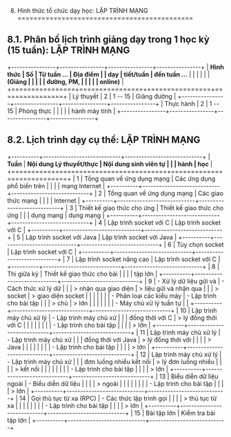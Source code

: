 8. Hình thức tổ chức dạy học: LẬP TRÌNH MẠNG
============================================

8.1. Phân bổ lịch trình giảng dạy trong 1 học kỳ (15 tuần): LẬP TRÌNH MẠNG
--------------------------------------------------------------------------

+----------------+----------------+----------------+----------------+
| **Hình thức    | **Số           | **Từ tuần ...  | **Địa điểm**   |
| dạy**          | tiết/tuần**    | đến tuần ...** |                |
|                |                |                | **(Giảng       |
|                |                |                | đường, PM,     |
|                |                |                | online)**      |
+================+================+================+================+
| Lý thuyết      | 2              | 1 -- 15        | Giảng đường    |
+----------------+----------------+----------------+----------------+
| Thực hành      | 2              | 1 -- 15        | Phòng thực     |
|                |                |                | hành máy tính  |
+----------------+----------------+----------------+----------------+

8.2. Lịch trình dạy cụ thể: LẬP TRÌNH MẠNG
------------------------------------------

+----------+----------------------------+----------------------------+
| **Tuần** | **Nội dung Lý thuyết/thực  | **Nội dung sinh viên tự    |
|          | hành**                     | học**                      |
+==========+============================+============================+
| 1        | Tổng quan về ứng dụng mạng | Các ứng dụng phổ biến trên |
|          |                            | mạng Internet              |
+----------+----------------------------+----------------------------+
| 2        | Tổng quan về ứng dụng mạng | Các giao thức mạng         |
|          |                            | Internet                   |
+----------+----------------------------+----------------------------+
| 3        | Thiết kế giao thức cho ứng | Thiết kế giao thức cho ứng |
|          | dụng mạng                  | dụng mạng                  |
+----------+----------------------------+----------------------------+
| 4        | Lập trình socket với C     | Lập trình socket với C     |
+----------+----------------------------+----------------------------+
| 5        | Lập trình socket với Java  | Lập trình socket với Java  |
+----------+----------------------------+----------------------------+
| 6        | Tùy chọn socket            | Lập trình socket với C     |
+----------+----------------------------+----------------------------+
| 7        | Lập trình socket nâng cao  | Lập trình socket với C     |
+----------+----------------------------+----------------------------+
| 8        | Thi giữa kỳ                | Thiết kế giao thức cho bài |
|          |                            | tập lớn                    |
+----------+----------------------------+----------------------------+
| 9        | -   Xử lý dữ liệu gửi và   | -   Cách thức xử lý dữ     |
|          |     > nhận qua giao diện   |     > liệu gửi và nhận qua |
|          |     > socket               |     > giao diện socket     |
|          |                            |                            |
|          | -   Phân loại các kiểu máy | -   Lập trình cho bài tập  |
|          |     > chủ                  |     > lớn                  |
|          |                            |                            |
|          | -   Máy chủ xử lý tuần tự  |                            |
+----------+----------------------------+----------------------------+
| 10       | Lập trình máy chủ xử lý    | -   Lập trình máy chủ xử   |
|          | đồng thời với C            |     > lý đồng thời với C   |
|          |                            |                            |
|          |                            | -   Lập trình cho bài tập  |
|          |                            |     > lớn                  |
+----------+----------------------------+----------------------------+
| 11       | Lập trình máy chủ xử lý    | -   Lập trình máy chủ xử   |
|          | đồng thời với Java         |     > lý đồng thời với     |
|          |                            |     > Java                 |
|          |                            |                            |
|          |                            | -   Lập trình cho bài tập  |
|          |                            |     > lớn                  |
+----------+----------------------------+----------------------------+
| 12       | Lập trình máy chủ xử lý    | -   Lập trình máy chủ xử   |
|          | đơn luồng nhiều kết nối    |     > lý đơn luồng nhiều   |
|          |                            |     > kết nối              |
|          |                            |                            |
|          |                            | -   Lập trình cho bài tập  |
|          |                            |     > lớn                  |
+----------+----------------------------+----------------------------+
| 13       | Biểu diễn dữ liệu ngoài    | -   Biểu diễn dữ liệu      |
|          |                            |     > ngoài                |
|          |                            |                            |
|          |                            | -   Lập trình cho bài tập  |
|          |                            |     > lớn                  |
+----------+----------------------------+----------------------------+
| 14       | Gọi thủ tục từ xa (RPC)    | -   Các thức lập trình gọi |
|          |                            |     > thủ tục từ xa        |
|          |                            |                            |
|          |                            | -   Lập trình cho bài tập  |
|          |                            |     > lớn                  |
+----------+----------------------------+----------------------------+
| 15       | Bài tập lớn                | Kiểm tra bài tập lớn       |
+----------+----------------------------+----------------------------+

